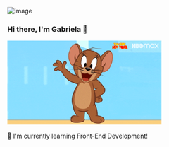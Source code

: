 ![image](https://user-images.githubusercontent.com/127886470/230816286-d5532005-e0ce-4dea-8fc7-defe08ec3589.png) 
### Hi there, I'm Gabriela 👋

<img src="/tom-gif.gif" width="350" height="190"/>


🌱 I'm currently learning Front-End Development!



<!--
**gabrielapal/gabrielapal** is a ✨ _special_ ✨ repository because its `README.md` (this file) appears on your GitHub profile.

Here are some ideas to get you started:

- 🔭 I’m currently working on ...
- 🌱 I’m currently learning ...
- 👯 I’m looking to collaborate on ...
- 🤔 I’m looking for help with ...
- 💬 Ask me about ...
- 📫 How to reach me: ...
- 😄 Pronouns: ...
- ⚡ Fun fact: ...
-->
